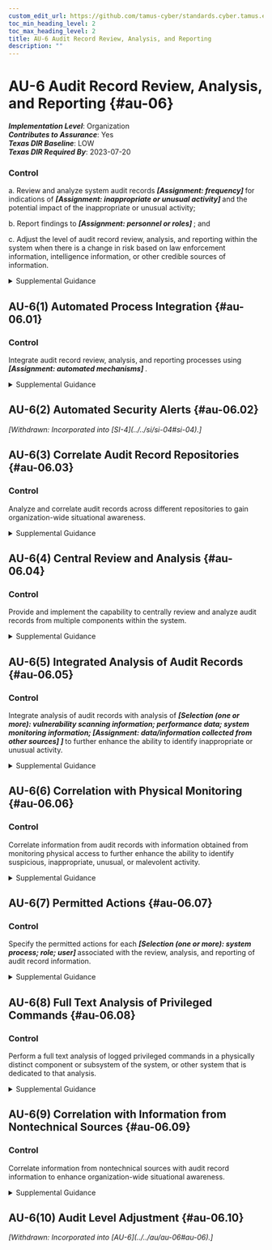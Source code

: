 ```yaml
---
custom_edit_url: https://github.com/tamus-cyber/standards.cyber.tamus.edu/tree/main/static/content/tamus.edu/TAMUS_profile.xml
toc_min_heading_level: 2
toc_max_heading_level: 2
title: AU-6 Audit Record Review, Analysis, and Reporting
description: ""
---
```


# AU-6 Audit Record Review, Analysis, and Reporting {#au-06}

_**Implementation Level**_: Organization\
_**Contributes to Assurance**_: Yes\
_**Texas DIR Baseline**_: LOW\
_**Texas DIR Required By**_: 2023-07-20

### Control

a. Review and analyze system audit records <strong> <em>[Assignment: frequency]</em> </strong> for indications of <strong> <em>[Assignment: inappropriate or unusual activity]</em> </strong> and the potential impact of the inappropriate or unusual activity;

b. Report findings to <strong> <em>[Assignment: personnel or roles]</em> </strong> ; and

c. Adjust the level of audit record review, analysis, and reporting within the system when there is a change in risk based on law enforcement information, intelligence information, or other credible sources of information.

<details>
  <summary>Supplemental Guidance</summary>

Audit record review, analysis, and reporting covers information security- and privacy-related logging performed by organizations, including logging that results from the monitoring of account usage, remote access, wireless connectivity, mobile device connection, configuration settings, system component inventory, use of maintenance tools and non-local maintenance, physical access, temperature and humidity, equipment delivery and removal, communications at system interfaces, and use of mobile code or Voice over Internet Protocol (VoIP). Findings can be reported to organizational entities that include the incident response team, help desk, and security or privacy offices. If organizations are prohibited from reviewing and analyzing audit records or unable to conduct such activities, the review or analysis may be carried out by other organizations granted such authority. The frequency, scope, and/or depth of the audit record review, analysis, and reporting may be adjusted to meet organizational needs based on new information received.

</details>

## AU-6(1) Automated Process Integration {#au-06.01}

### Control

Integrate audit record review, analysis, and reporting processes using <strong> <em>[Assignment: automated mechanisms]</em> </strong>.

<details>
  <summary>Supplemental Guidance</summary>

Organizational processes that benefit from integrated audit record review, analysis, and reporting include incident response, continuous monitoring, contingency planning, investigation and response to suspicious activities, and Inspector General audits.

</details>

## AU-6(2) Automated Security Alerts {#au-06.02}

<prop xmlns="http://csrc.nist.gov/ns/oscal/1.0" name="status" value="withdrawn">
               <em>[Withdrawn: Incorporated into [SI-4](../../si/si-04#si-04).]</em>
            </prop>
            

## AU-6(3) Correlate Audit Record Repositories {#au-06.03}

### Control

Analyze and correlate audit records across different repositories to gain organization-wide situational awareness.

<details>
  <summary>Supplemental Guidance</summary>

Organization-wide situational awareness includes awareness across all three levels of risk management (i.e., organizational level, mission/business process level, and information system level) and supports cross-organization awareness.

</details>

## AU-6(4) Central Review and Analysis {#au-06.04}

### Control

Provide and implement the capability to centrally review and analyze audit records from multiple components within the system.

<details>
  <summary>Supplemental Guidance</summary>

Automated mechanisms for centralized reviews and analyses include Security Information and Event Management products.

</details>

## AU-6(5) Integrated Analysis of Audit Records {#au-06.05}

### Control

Integrate analysis of audit records with analysis of <strong> <em>[Selection (one or more): vulnerability scanning information; performance data; system monitoring information; <strong> <em>[Assignment: data/information collected from other sources]</em> </strong> ]</em> </strong> to further enhance the ability to identify inappropriate or unusual activity.

<details>
  <summary>Supplemental Guidance</summary>

Integrated analysis of audit records does not require vulnerability scanning, the generation of performance data, or system monitoring. Rather, integrated analysis requires that the analysis of information generated by scanning, monitoring, or other data collection activities is integrated with the analysis of audit record information. Security Information and Event Management tools can facilitate audit record aggregation or consolidation from multiple system components as well as audit record correlation and analysis. The use of standardized audit record analysis scripts developed by organizations (with localized script adjustments, as necessary) provides more cost-effective approaches for analyzing audit record information collected. The correlation of audit record information with vulnerability scanning information is important in determining the veracity of vulnerability scans of the system and in correlating attack detection events with scanning results. Correlation with performance data can uncover denial-of-service attacks or other types of attacks that result in the unauthorized use of resources. Correlation with system monitoring information can assist in uncovering attacks and in better relating audit information to operational situations.

</details>

## AU-6(6) Correlation with Physical Monitoring {#au-06.06}

### Control

Correlate information from audit records with information obtained from monitoring physical access to further enhance the ability to identify suspicious, inappropriate, unusual, or malevolent activity.

<details>
  <summary>Supplemental Guidance</summary>

The correlation of physical audit record information and the audit records from systems may assist organizations in identifying suspicious behavior or supporting evidence of such behavior. For example, the correlation of an individual’s identity for logical access to certain systems with the additional physical security information that the individual was present at the facility when the logical access occurred may be useful in investigations.

</details>

## AU-6(7) Permitted Actions {#au-06.07}

### Control

Specify the permitted actions for each <strong> <em>[Selection (one or more): system process; role; user]</em> </strong> associated with the review, analysis, and reporting of audit record information.

<details>
  <summary>Supplemental Guidance</summary>

Organizations specify permitted actions for system processes, roles, and users associated with the review, analysis, and reporting of audit records through system account management activities. Specifying permitted actions on audit record information is a way to enforce the principle of least privilege. Permitted actions are enforced by the system and include read, write, execute, append, and delete.

</details>

## AU-6(8) Full Text Analysis of Privileged Commands {#au-06.08}

### Control

Perform a full text analysis of logged privileged commands in a physically distinct component or subsystem of the system, or other system that is dedicated to that analysis.

<details>
  <summary>Supplemental Guidance</summary>

Full text analysis of privileged commands requires a distinct environment for the analysis of audit record information related to privileged users without compromising such information on the system where the users have elevated privileges, including the capability to execute privileged commands. Full text analysis refers to analysis that considers the full text of privileged commands (i.e., commands and parameters) as opposed to analysis that considers only the name of the command. Full text analysis includes the use of pattern matching and heuristics.

</details>

## AU-6(9) Correlation with Information from Nontechnical Sources {#au-06.09}

### Control

Correlate information from nontechnical sources with audit record information to enhance organization-wide situational awareness.

<details>
  <summary>Supplemental Guidance</summary>

Nontechnical sources include records that document organizational policy violations related to harassment incidents and the improper use of information assets. Such information can lead to a directed analytical effort to detect potential malicious insider activity. Organizations limit access to information that is available from nontechnical sources due to its sensitive nature. Limited access minimizes the potential for inadvertent release of privacy-related information to individuals who do not have a need to know. The correlation of information from nontechnical sources with audit record information generally occurs only when individuals are suspected of being involved in an incident. Organizations obtain legal advice prior to initiating such actions.

</details>

## AU-6(10) Audit Level Adjustment {#au-06.10}

<prop xmlns="http://csrc.nist.gov/ns/oscal/1.0" name="status" value="withdrawn">
               <em>[Withdrawn: Incorporated into [AU-6](../../au/au-06#au-06).]</em>
            </prop>
            

